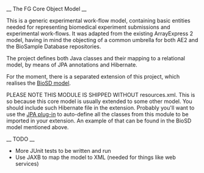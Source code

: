   __ The FG Core Object Model __

This is a generic experimental work-flow model, containing basic entities needed for representing biomedical experiment
submissions and experimental work-flows. It was adapted from the existing ArrayExpress 2 model, having in mind the objecting 
of a common umbrella for both AE2 and the BioSample Database repositories.

The project defines both Java classes and their mapping to a relational model, by means of JPA annotations and Hibernate. 

For the moment, there is a separated extension of this project, which realises the [BioSD model](http://github.com/EBIBioSamples/biosd_model).

PLEASE NOTE THIS MODULE IS SHIPPED WITHOUT resources.xml. This is so because this core model is usually extended to
some other model. You should include such Hibernate file in the extension. Probably you'll want to use the [JPA
plug-in](https://github.com/ljnelson/jpa-maven-plugin) to auto-define all the classes from this module to be imported in your extension. 
An example of that can be found in the BioSD model mentioned above.

__ TODO __

* More JUnit tests to be written and run
* Use JAXB to map the model to XML (needed for things like web services)
 